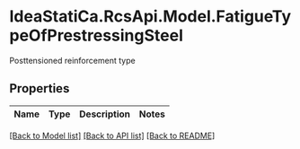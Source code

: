 # IdeaStatiCa.RcsApi.Model.FatigueTypeOfPrestressingSteel
Posttensioned reinforcement type

## Properties

Name | Type | Description | Notes
------------ | ------------- | ------------- | -------------

[[Back to Model list]](../README.md#documentation-for-models) [[Back to API list]](../README.md#documentation-for-api-endpoints) [[Back to README]](../README.md)

